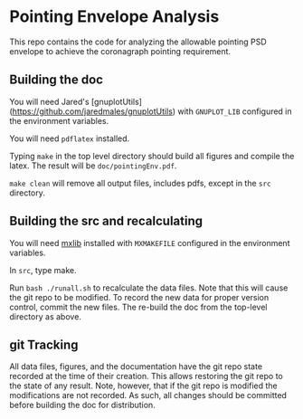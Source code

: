 # Pointing Envelope Analysis

This repo contains the code for analyzing the allowable pointing PSD envelope to achieve the coronagraph pointing requirement.

## Building the doc

You will need Jared's [gnuplotUtils] (https://github.com/jaredmales/gnuplotUtils) with `GNUPLOT_LIB` configured in the environment variables.

You will need `pdflatex` installed.

Typing `make` in the top level directory should build all figures and compile the latex.  The result will be `doc/pointingEnv.pdf`.

`make clean` will remove all output files, includes pdfs, except in the `src` directory.

## Building the src and recalculating

You will need [mxlib](https://github.com/jaredmales/mxlib) installed with `MXMAKEFILE` configured in the environment variables.

In `src`, type make.

Run `bash ./runall.sh` to recalculate the data files.  Note that this will cause the git repo to be modified. To record the new data for proper version control, commit the new files.  The re-build the doc from the top-level directory as above.

## git Tracking

All data files, figures, and the documentation have the git repo state recorded at the time of their creation.  This allows restoring the git repo to the state of any result.  Note, however, that if the git repo is modified the modifications are not recorded.  As such, all changes should be committed before building the doc for distribution.
